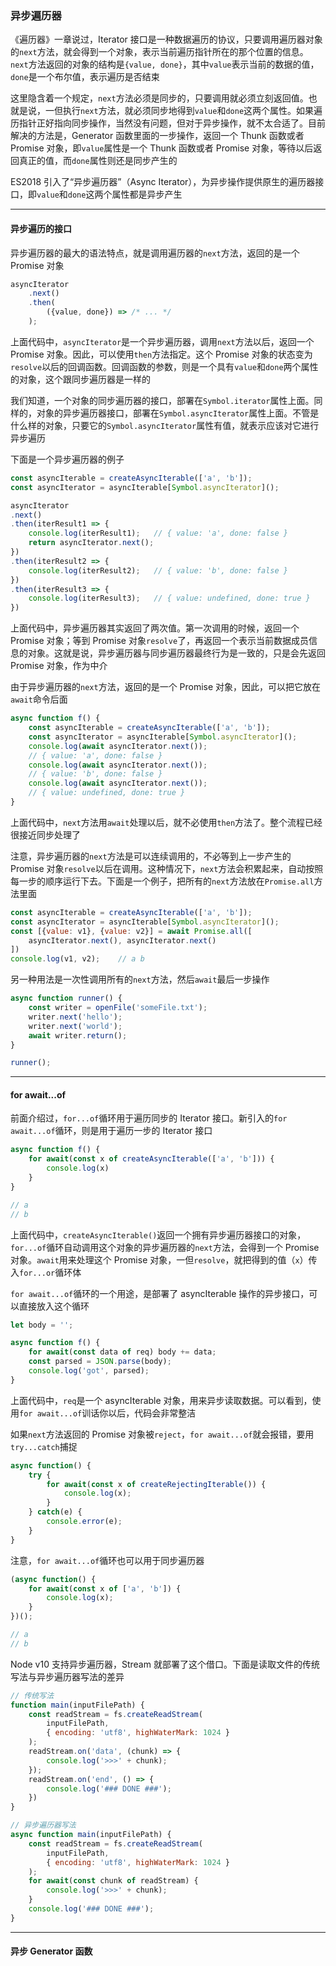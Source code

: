 ### 异步遍历器

《遍历器》一章说过，Iterator 接口是一种数据遍历的协议，只要调用遍历器对象的`next`方法，就会得到一个对象，表示当前遍历指针所在的那个位置的信息。`next`方法返回的对象的结构是`{value, done}`，其中`value`表示当前的数据的值，`done`是一个布尔值，表示遍历是否结束

这里隐含着一个规定，`next`方法必须是同步的，只要调用就必须立刻返回值。也就是说，一但执行`next`方法，就必须同步地得到`value`和`done`这两个属性。如果遍历指针正好指向同步操作，当然没有问题，但对于异步操作，就不太合适了。目前解决的方法是，Generator 函数里面的一步操作，返回一个 Thunk 函数或者 Promise 对象，即`value`属性是一个 Thunk 函数或者 Promise 对象，等待以后返回真正的值，而`done`属性则还是同步产生的

ES2018 引入了“异步遍历器”（Async Iterator），为异步操作提供原生的遍历器接口，即`value`和`done`这两个属性都是异步产生

---

#### 异步遍历的接口

异步遍历器的最大的语法特点，就是调用遍历器的`next`方法，返回的是一个 Promise 对象

``` javascript
asyncIterator
	.next()
	.then(
		({value, done}) => /* ... */
	);
```

上面代码中，`asyncIterator`是一个异步遍历器，调用`next`方法以后，返回一个 Promise 对象。因此，可以使用`then`方法指定。这个 Promise 对象的状态变为`resolve`以后的回调函数。回调函数的参数，则是一个具有`value`和`done`两个属性的对象，这个跟同步遍历器是一样的

我们知道，一个对象的同步遍历器的接口，部署在`Symbol.iterator`属性上面。同样的，对象的异步遍历器接口，部署在`Symbol.asyncIterator`属性上面。不管是什么样的对象，只要它的`Symbol.asyncIterator`属性有值，就表示应该对它进行异步遍历

下面是一个异步遍历器的例子

``` javascript
const asyncIterable = createAsyncIterable(['a', 'b']);
const asyncIterator = asyncIterable[Symbol.asyncIterator]();

asyncIterator
.next()
.then(iterResult1 => {
    console.log(iterResult1);	// { value: 'a', done: false }
    return asyncIterator.next();
})
.then(iterResult2 => {
    console.log(iterResult2);	// { value: 'b', done: false }
})
.then(iterResult3 => {
	console.log(iterResult3);	// { value: undefined, done: true }    
})
```

上面代码中，异步遍历器其实返回了两次值。第一次调用的时候，返回一个 Promise 对象；等到 Promise 对象`resolve`了，再返回一个表示当前数据成员信息的对象。这就是说，异步遍历器与同步遍历器最终行为是一致的，只是会先返回 Promise 对象，作为中介

由于异步遍历器的`next`方法，返回的是一个 Promise 对象，因此，可以把它放在`await`命令后面

``` javascript
async function f() {
    const asyncIterable = createAsyncIterable(['a', 'b']);
    const asyncIterator = asyncIterable[Symbol.asyncIterator]();
    console.log(await asyncIterator.next());
    // { value: 'a', done: false }
    console.log(await asyncIterator.next());
    // { value: 'b', done: false }
    console.log(await asyncIterator.next());
    // { value: undefined, done: true }
}
```

上面代码中，`next`方法用`await`处理以后，就不必使用`then`方法了。整个流程已经很接近同步处理了

注意，异步遍历器的`next`方法是可以连续调用的，不必等到上一步产生的 Promise 对象`resolve`以后在调用。这种情况下，`next`方法会积累起来，自动按照每一步的顺序运行下去。下面是一个例子，把所有的`next`方法放在`Promise.all`方法里面

``` javascript
const asyncIterable = createAsyncIterable(['a', 'b']);
const asyncIterator = asyncIterable[Symbol.asyncIterator]();
const [{value: v1}, {value: v2}] = await Promise.all([
    asyncIterator.next(), asyncIterator.next()
])
console.log(v1, v2);	// a b
```

另一种用法是一次性调用所有的`next`方法，然后`await`最后一步操作

``` javascript
async function runner() {
    const writer = openFile('someFile.txt');
    writer.next('hello');
    writer.next('world');
    await writer.return();
}

runner();
```

---

#### for await...of

前面介绍过，`for...of`循环用于遍历同步的 Iterator 接口。新引入的`for await...of`循环，则是用于遍历一步的 Iterator 接口

``` javascript
async function f() {
    for await(const x of createAsyncIterable(['a', 'b'])) {
        console.log(x)
    }
}

// a
// b
```

上面代码中，`createAsyncIterable()`返回一个拥有异步遍历器接口的对象，`for...of`循环自动调用这个对象的异步遍历器的`next`方法，会得到一个 Promise 对象。`await`用来处理这个 Promise 对象，一但`resolve`，就把得到的值（`x`）传入`for...or`循环体

`for await...of`循环的一个用途，是部署了 asyncIterable 操作的异步接口，可以直接放入这个循环

```  javascript
let body = '';

async function f() {
    for await(const data of req) body += data;
    const parsed = JSON.parse(body);
    console.log('got', parsed);
}
```

上面代码中，`req`是一个 asyncIterable 对象，用来异步读取数据。可以看到，使用`for await...of`训话你以后，代码会非常整洁

如果`next`方法返回的 Promise 对象被`reject`，`for await...of`就会报错，要用`try...catch`捕捉

``` javascript
async function() {
    try {
        for await(const x of createRejectingIterable()) {
            console.log(x);
        }
    } catch(e) {
        console.error(e);
    }
}
```

注意，`for await...of`循环也可以用于同步遍历器

``` javascript
(async function() {
    for await(const x of ['a', 'b']) {
        console.log(x);
    }
})();

// a
// b
```

Node v10 支持异步遍历器，Stream 就部署了这个借口。下面是读取文件的传统写法与异步遍历器写法的差异

``` javascript
// 传统写法
function main(inputFilePath) {
	const readStream = fs.createReadStream(
    	inputFilePath,
        { encoding: 'utf8', highWaterMark: 1024 }
    );
    readStream.on('data', (chunk) => {
        console.log('>>>' + chunk);
    });
    readStream.on('end', () => {
		console.log('### DONE ###');
    })
}

// 异步遍历器写法
async function main(inputFilePath) {
    const readStream = fs.createReadStream(
    	inputFilePath,
        { encoding: 'utf8', highWaterMark: 1024 }
    );
    for await(const chunk of readStream) {
        console.log('>>>' + chunk);
    }
    console.log('### DONE ###');
}
```

---

#### 异步 Generator 函数